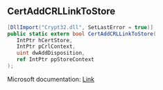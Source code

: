 ## CertAddCRLLinkToStore

```csharp
[DllImport("Crypt32.dll", SetLastError = true)]
public static extern bool CertAddCRLLinkToStore(
   IntPtr hCertStore,
   IntPtr pCrlContext,
   uint dwAddDisposition,
   ref IntPtr ppStoreContext
);
```

Microsoft documentation: [Link](https://docs.microsoft.com/en-us/windows/win32/api/wincrypt/nf-wincrypt-certaddcrllinktostore)
